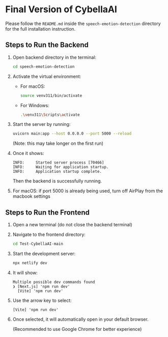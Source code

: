 # Final Version of CybellaAI

Please follow the `README.md` inside the `speech-emotion-detection` directory for the full installation instruction.

## Steps to Run the Backend

1. Open backend directory in the terminal:

    ```bash
    cd speech-emotion-detection
    ```

2. Activate the virtual environment:

    - For macOS:
        ```bash
        source venv311/bin/activate
        ```
    - For Windows:
        ```bash
        .\venv311\Scripts\activate
        ```

3. Start the server by running:

    ```bash
    uvicorn main:app --host 0.0.0.0 --port 5000 --reload
    ```

    (Note: this may take longer on the first run)

4. Once it shows:

    ```
    INFO:     Started server process [70466]
    INFO:     Waiting for application startup.
    INFO:     Application startup complete.
    ```

    Then the backend is successfully running.

5. For macOS: if port 5000 is already being used, turn off AirPlay from the macbook settings

## Steps to Run the Frontend

1. Open a new terminal (do not close the backend terminal)

2. Navigate to the frontend directory:

    ```bash
    cd Test-CybellaAI-main
    ```

3. Start the development server:

    ```bash
    npx netlify dev
    ```

4. It will show:

    ```
    Multiple possible dev commands found 
    ❯ [Next.js] 'npm run dev' 
      [Vite] 'npm run dev' 
    ```

5. Use the arrow key to select:
    
    ```
    [Vite] 'npm run dev'
    ```

6. Once selected, it will automatically open in your default browser.

    (Recommended to use Google Chrome for better experience)
